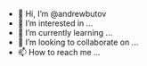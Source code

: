 - 👋 Hi, I’m @andrewbutov
- 👀 I’m interested in ...
- 🌱 I’m currently learning ...
- 💞️ I’m looking to collaborate on ...
- 📫 How to reach me ...

<!---
andrewbutov/andrewbutov is a ✨ special ✨ repository because its `README.md` (this file) appears on your GitHub profile.
You can click the Preview link to take a look at your changes.
--->
